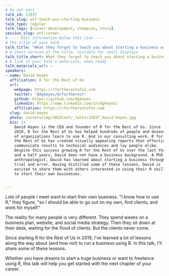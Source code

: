 ```yaml
---
# Do not edit
talk_id: 22037
talk_slug: wtf-teach-you-starting-business
talk_type: regular
talk_tags: [career-development, champion, story]
session_slug: wtf-career
# ---- Edit information below this line ----
# The title of your talk
talk_title: "What they forgot to teach you about starting a business with R"
# A short version of the title, suitable for small displays
talk_title_short: What they forgot to teach you about starting a business with R
# A link to your talk's materials, when ready
talk_materials_url: ~
speakers:
- name: David Keyes
  affiliation: R for the Rest of Us
  url:
    webpage: https://rfortherestofus.com
    twitter: '@dgkeyes/@rfortherest'
    github: https://github.com/dgkeyes
    linkedin: https://www.linkedin.com/in/dgkeyes/
    affiliation: https://rfortherestofus.com
  slug: david-keyes
  photo: /assets/img/2022Conf/_talks/22037_david-keyes.jpg
  bio: |+
    David Keyes is the CEO and founder of R for the Rest of Us. Since
    2019, R for the Rest of Us has helped hundreds of people and dozens
    of organizations learn to use R. And in our consulting work, R for
    the Rest of Us has created visually appealing reports that effectively
    communicate results to technical audiences and lay people alike.
    Despite this success growing R for the Rest of Us over the last three
    and a half years, David does not have a business background. A PhD
    anthropologist, David has learned about starting a business through
    trial and error. Having distilled some of these lessons, David is
    excited to share them with others interested in using their R skills
    to start their own businesses.


---
```


<!-- ABSTRACT ----
Please write abstract below. You may use simple markdown (links, code style, bold, italics)
-->

Lots of people I meet want to start their own business. "I know how to use R,"
they figure, "so I should be able to go out on my own, find clients, and work
for myself."

The reality for many people is very different. They spend weeks on a business
plan, website, and social media strategy. Then they sit down at their desk,
waiting for the flood of clients. But the clients never come.

Since starting R for the Rest of Us in 2019, I've learned a lot of lessons along
the way about (and how *not*) to run a business using R. In this talk, I'll
share some of these lessons.

Whether you have dreams to start a huge business or want to freelance using R,
this talk will help you get started with the next chapter of your career.
